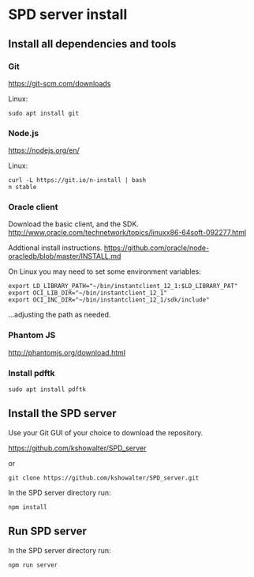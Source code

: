 # SPD server install

## Install all dependencies and tools

### Git

https://git-scm.com/downloads

Linux:

    sudo apt install git

### Node.js

https://nodejs.org/en/

Linux:

    curl -L https://git.io/n-install | bash
    n stable

### Oracle client

Download the basic client, and the SDK.
http://www.oracle.com/technetwork/topics/linuxx86-64soft-092277.html

Addtional install instructions.
https://github.com/oracle/node-oracledb/blob/master/INSTALL.md

On Linux you may need to set some environment variables:

    export LD_LIBRARY_PATH="~/bin/instantclient_12_1:$LD_LIBRARY_PAT"
    export OCI_LIB_DIR="~/bin/instantclient_12_1"
    export OCI_INC_DIR="~/bin/instantclient_12_1/sdk/include"

...adjusting the path as needed.

### Phantom JS

http://phantomjs.org/download.html

### Install pdftk


    sudo apt install pdftk

## Install the SPD server

Use your Git GUI of your choice to download the repository.

https://github.com/kshowalter/SPD_server

or

    git clone https://github.com/kshowalter/SPD_server.git

In the SPD server directory run:

    npm install


## Run SPD server

In the SPD server directory run:

    npm run server
